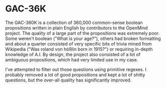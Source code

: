 # GAC-36K

The GAC-360K is a collection of 360,000 common-sense boolean propositions written in plain English by contributors to the OpenMind project. The quality of a large part of the propositions was extremely poor. Some weren't boolean ("What is your age?"), others had broken formatting and about a quarter consisted of very specific bits of trivia mined from Wikipedia ("Was roland von hößlin born in 1915?") or requiring in-depth knowledge of A.I. By design, the project also consisted of a lot of ambiguous propositions, which had very limited use in my case.

I've attempted to filter out those questions using primitive regexes. I probably removed a lot of good propositions and kept a lot of shitty questions, but the over-all quality has significantly improved.
